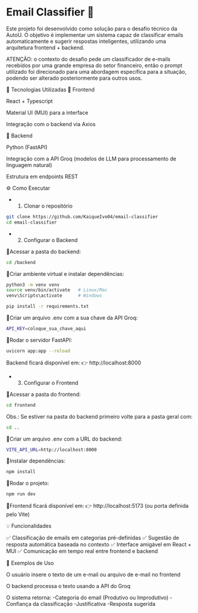 # Email Classifier 📩

Este projeto foi desenvolvido como solução para o desafio técnico da AutoU.
O objetivo é implementar um sistema capaz de classificar emails automaticamente e sugerir respostas inteligentes, utilizando uma arquitetura frontend + backend.

ATENÇÃO: o contexto do desafio pede um classificador de e-mails recebidos por uma grande empresa do setor financeiro, então o prompt utilizado foi direcionado para uma abordagem específica para a situação, podendo ser alterado posteriormente para outros usos.

🚀 Tecnologias Utilizadas
🔹 Frontend

React + Typescript

Material UI (MUI) para a interface

Integração com o backend via Axios

🔹 Backend

Python (FastAPI)

Integração com a API Groq (modelos de LLM para processamento de linguagem natural)

Estrutura em endpoints REST

⚙️ Como Executar

- 1. Clonar o repositório

```bash
git clone https://github.com/KaiqueIvo04/email-classifier
cd email-classifier
```
- 2. Configurar o Backend

🔹Acessar a pasta do backend:
```bash
cd /backend
```
🔹Criar ambiente virtual e instalar dependências:
```bash
python3 -m venv venv
source venv/bin/activate   # Linux/Mac
venv\Scripts\activate      # Windows

pip install -r requirements.txt
```

🔹Criar um arquivo .env com a sua chave da API Groq:
```bash
API_KEY=coloque_sua_chave_aqui
```

🔹Rodar o servidor FastAPI:
```bash
uvicorn app:app --reload
```
Backend ficará disponível em:
👉 http://localhost:8000

- 3. Configurar o Frontend  

🔹Acessar a pasta do frontend:
```bash
cd frontend
```
Obs.: Se estiver na pasta do backend primeiro volte para a pasta geral com: 
```bash
cd ..
```
🔹Criar um arquivo .env com a URL do backend:
```bash
VITE_API_URL=http://localhost:8000
```

🔹Instalar dependências:
```bash
npm install
```
🔹Rodar o projeto:
```bash
npm run dev
```

🔹Frontend ficará disponível em:
👉 http://localhost:5173 (ou porta definida pelo Vite)

💡 Funcionalidades

✅ Classificação de emails em categorias pré-definidas
✅ Sugestão de resposta automática baseada no contexto
✅ Interface amigável em React + MUI
✅ Comunicação em tempo real entre frontend e backend

📌 Exemplos de Uso

O usuário insere o texto de um e-mail ou arquivo de e-mail no frontend

O backend processa o texto usando a API do Groq

O sistema retorna:
-Categoria do email (Produtivo ou Improdutivo)
-Confiança da classificação
-Justificativa
-Resposta sugerida
